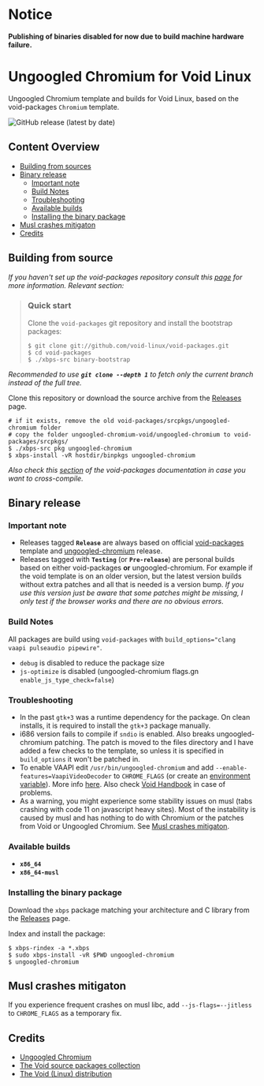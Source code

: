 # Notice

**Publishing of binaries disabled for now due to build machine hardware failure.**

# Ungoogled Chromium for Void Linux

Ungoogled Chromium template and builds for Void Linux, based on the void-packages `Chromium` template.

![GitHub release (latest by date)](https://img.shields.io/github/v/release/DAINRA/ungoogled-chromium-void?style=flat-square)

## Content Overview

- [Building from sources](#building-from-source)
- [Binary release](#binary-release)
    - [Important note](#important-note)
    - [Build Notes](#build-notes)
    - [Troubleshooting](#troubleshooting)
    - [Available builds](#available-builds)
    - [Installing the binary package](#installing-the-binary-package)
- [Musl crashes mitigaton](#musl-crashes-mitigaton)
- [Credits](#credits)

## Building from source

*If you haven't set up the void-packages repository consult this [page](//github.com/void-linux/void-packages/#readme) for more information. Relevant section:*

>### Quick start
>
>Clone the `void-packages` git repository and install the bootstrap packages:
>
>```
>$ git clone git://github.com/void-linux/void-packages.git
>$ cd void-packages
>$ ./xbps-src binary-bootstrap
>```

*Recommended to use **`git clone --depth 1`** to fetch only the current branch instead of the full tree.*

Clone this repository or download the source archive from the [Releases](//github.com/DAINRA/ungoogled-chromium-void/releases) page.

    # if it exists, remove the old void-packages/srcpkgs/ungoogled-chromium folder
    # copy the folder ungoogled-chromium-void/ungoogled-chromium to void-packages/srcpkgs/
    $ ./xbps-src pkg ungoogled-chromium
    $ xbps-install -vR hostdir/binpkgs ungoogled-chromium

*Also check this [section](//github.com/void-linux/void-packages/#building-packages-natively-for-the-musl-c-library) of the void-packages documentation in case you want to cross-compile.*

## Binary release

### Important note

- Releases tagged **`Release`** are always based on official [void-packages](//github.com/void-linux/void-packages/tree/master/srcpkgs/chromium) template and [ungoogled-chromium](//github.com/Eloston/ungoogled-chromium/releases) release.
- Releases tagged with **`Testing`** (or **`Pre-release`**) are personal builds based on either void-packages **or** ungoogled-chromium. For example if the void template is on an older version, but the latest version builds without extra patches and all that is needed is a version bump. *If you use this version just be aware that some patches might be missing, I only test if the browser works and there are no obvious errors*.

### Build Notes

All packages are build using `void-packages` with `build_options="clang vaapi pulseaudio pipewire"`.

- `debug` is disabled to reduce the package size
- `js-optimize` is disabled (ungoogled-chromium flags.gn `enable_js_type_check=false`)

### Troubleshooting

- In the past `gtk+3` was a runtime dependency for the package. On clean installs, it is required to install the `gtk+3` package manually.
- i686 version fails to compile if `sndio` is enabled. Also breaks ungoogled-chromium patching. The patch is moved to the files directory and I have added a few checks to the template, so unless it is specified in `build_options` it won't be patched in.
- To enable VAAPI edit `/usr/bin/ungoogled-chromium` and add `--enable-features=VaapiVideoDecoder` to `CHROME_FLAGS` (or create an [environment variable](//wiki.archlinux.org/title/Environment_variables)). More info [here](//chromium.googlesource.com/chromium/src/+/refs/heads/main/docs/gpu/vaapi.md). Also check [Void Handbook](//docs.voidlinux.org/config/graphical-session/graphics-drivers/intel.html) in case of problems.
- As a warning, you might experience some stability issues on musl (tabs crashing with code 11 on javascript heavy sites). Most of the instability is caused by musl and has nothing to do with Chromium or the patches from Void or Ungoogled Chromium. See [Musl crashes mitigaton](#musl-crashes-mitigaton).

### Available builds

- **`x86_64`**
- **`x86_64-musl`**

### Installing the binary package

Download the `xbps` package matching your architecture and C library from the [Releases](//github.com/DAINRA/ungoogled-chromium-void/releases) page.

Index and install the package:

    $ xbps-rindex -a *.xbps
    $ sudo xbps-install -vR $PWD ungoogled-chromium
    $ ungoogled-chromium

## Musl crashes mitigaton
If you experience frequent crashes on musl libc, add `--js-flags=--jitless` to `CHROME_FLAGS` as a temporary fix.

## Credits

- [Ungoogled Chromium](//github.com/Eloston/ungoogled-chromium)
- [The Void source packages collection](//github.com/void-linux/void-packages)
- [The Void (Linux) distribution](//voidlinux.org/)
